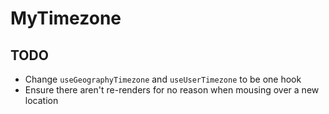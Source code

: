 # MyTimezone

## TODO

-   Change `useGeographyTimezone` and `useUserTimezone` to be one hook
-   Ensure there aren't re-renders for no reason when mousing over a new location
